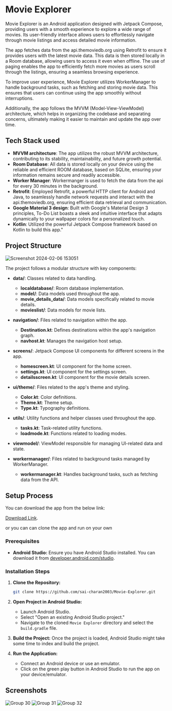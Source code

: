# Movie Explorer

Movie Explorer is an Android application designed with Jetpack Compose, providing users with a smooth experience to explore a wide range of movies. Its user-friendly interface allows users to effortlessly navigate through movie listings and access detailed movie information.

The app fetches data from the api.themoviedb.org using Retrofit to ensure it provides users with the latest movie data.
 This data is then stored locally in a Room database, allowing users to access it even when offline. The use of paging enables the app to efficiently fetch more movies as users scroll through the listings, ensuring a seamless browsing experience.

To improve user experience, Movie Explorer utilizes WorkerManager to handle background tasks, such as fetching and storing movie data. This ensures that users can continue using the app smoothly without interruptions.

Additionally, the app follows the MVVM (Model-View-ViewModel) architecture, which helps in organizing the codebase and separating concerns, ultimately making it easier to maintain and update the app over time.

## Tech Stack used
- **MVVM architecture**: The app utilizes the robust MVVM architecture, contributing to its stability, maintainability, and future growth potential.
-  **Room Database**: All data is stored locally on your device using the reliable and efficient ROOM database, based on SQLite, ensuring your information remains secure and readily accessible.
-  **Worker Manager**: Workermanger is used to fetch the data from the api for every 30 minutes in the background.
- **Retrofit**: Employed Retrofit, a powerful HTTP client for Android and Java, to seamlessly handle network requests and interact with the api.themoviedb.org, ensuring efficient data retrieval and communication.
- **Google Material 3 design**: Built with Google's Material Design 3 principles, To-Do List boasts a sleek and intuitive interface that adapts dynamically to your wallpaper colors for a personalized touch.
- **Kotlin**: Utilized the powerful Jetpack Compose framework based on Kotlin to build this app."

## Project Structure
![Screenshot 2024-02-06 153051](https://github.com/sai-charan2003/Movie-Explorer/assets/83913880/a101a722-a306-47e3-a802-e58867c30825)


The project follows a modular structure with key components:



- **data/**: Classes related to data handling.
  - **localdatabase/**: Room database implementation.
  - **model/**: Data models used throughout the app.
  - **movie_details_data/**: Data models specifically related to movie details.
  - **movieslist/**: Data models for movie lists.

- **navigation/**: Files related to navigation within the app.
  - **Destination.kt**: Defines destinations within the app's navigation graph.
  - **navhost.kt**: Manages the navigation host setup.

- **screens/**: Jetpack Compose UI components for different screens in the app.
  - **homescreen.kt**: UI component for the home screen.
  - **settings.kt**: UI component for the settings screen.
  - **detailsscreen.kt**: UI component for the movie details screen.

- **ui/theme/**: Files related to the app's theme and styling.
  - **Color.kt**: Color definitions.
  - **Theme.kt**: Theme setup.
  - **Type.kt**: Typography definitions.

- **utils/**: Utility functions and helper classes used throughout the app.
  - **tasks.kt**: Task-related utility functions.
  - **loadmode.kt**: Functions related to loading modes.

- **viewmodel/**: ViewModel responsible for managing UI-related data and state.

- **workermanager/**: Files related to background tasks managed by WorkerManager.
  - **workermanager.kt**: Handles background tasks, such as fetching data from the API.


## Setup Process

You can download the app from the below link:

[Download Link](https://github.com/sai-charan2003/Movie-Explorer/releases/download/Movie-Explorer/app-release.apk).

or you can can clone the app and run on your own
### Prerequisites

- **Android Studio:** Ensure you have Android Studio installed. You can download it from [developer.android.com/studio](https://developer.android.com/studio).

### Installation Steps

1. **Clone the Repository:**
    ```bash
    git clone https://github.com/sai-charan2003/Movie-Explorer.git
    ```


2. **Open Project in Android Studio:**
    - Launch Android Studio.
    - Select "Open an existing Android Studio project."
    - Navigate to the cloned `Movie Explorer` directory and select the `build.gradle` file.

3. **Build the Project:**
    Once the project is loaded, Android Studio might take some time to index and build the project.

4. **Run the Application:**
    - Connect an Android device or use an emulator.
    - Click on the green play button in Android Studio to run the app on your device/emulator.


## Screenshots
![Group 30](https://github.com/sai-charan2003/Movie-Explorer/assets/83913880/004e2cbe-869e-43b3-8433-898bb6786357)
![Group 31](https://github.com/sai-charan2003/Movie-Explorer/assets/83913880/518a5bd2-f9cd-4e07-a69b-155cf79fcc07)
![Group 32](https://github.com/sai-charan2003/Movie-Explorer/assets/83913880/21a5f3ba-703c-4508-86f0-101bf627e8ab)






